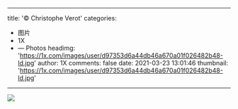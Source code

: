
---
title: '© Christophe Verot'
categories: 
 - 图片
 - 1X
 - — Photos
headimg: 'https://1x.com/images/user/d97353d6a44db46a670a01f026482b48-ld.jpg'
author: 1X
comments: false
date: 2021-03-23 13:01:46
thumbnail: 'https://1x.com/images/user/d97353d6a44db46a670a01f026482b48-ld.jpg'
---

<div>   
<img src="https://1x.com/images/user/d97353d6a44db46a670a01f026482b48-ld.jpg" referrerpolicy="no-referrer">  
</div>
            